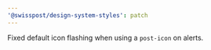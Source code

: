 ```yaml
---
'@swisspost/design-system-styles': patch
---
```


Fixed default icon flashing when using a `post-icon` on alerts.
